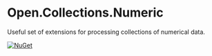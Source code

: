 # Open.Collections.Numeric
Useful set of extensions for processing collections of numerical data.

[![NuGet](http://img.shields.io/nuget/v/Open.Collections.Numeric.svg)](https://www.nuget.org/packages/Open.Collections.Numeric/)
